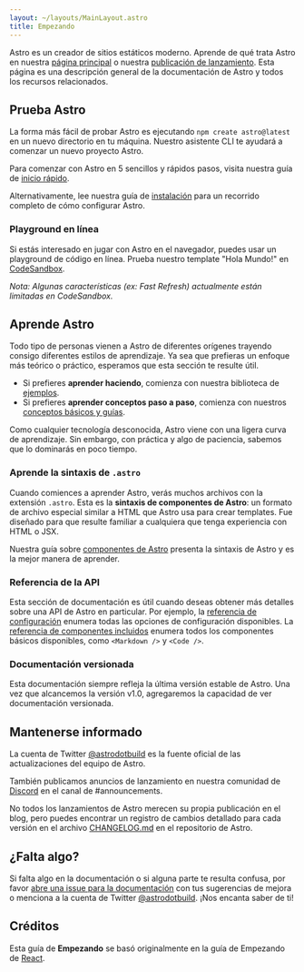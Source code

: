```yaml
---
layout: ~/layouts/MainLayout.astro
title: Empezando
---
```


Astro es un creador de sitios estáticos moderno. Aprende de qué trata Astro en nuestra [página principal](https://astro.build/) o nuestra [publicación de lanzamiento](https://astro.build/blog/introducing-astro). Esta página es una descripción general de la documentación de Astro y todos los recursos relacionados.

## Prueba Astro

La forma más fácil de probar Astro es ejecutando `npm create astro@latest` en un nuevo directorio en tu máquina. Nuestro asistente CLI te ayudará a comenzar un nuevo proyecto Astro.

Para comenzar con Astro en 5 sencillos y rápidos pasos, visita nuestra guía de [inicio rápido](/es/quick-start).

Alternativamente, lee nuestra guía de [instalación](/es/installation) para un recorrido completo de cómo configurar Astro.

### Playground en línea

Si estás interesado en jugar con Astro en el navegador, puedes usar un playground de código en línea. Prueba nuestro template "Hola Mundo!" en [CodeSandbox](https://codesandbox.io/s/astro-template-hugb3).

_Nota: Algunas características (ex: Fast Refresh) actualmente están limitadas en CodeSandbox._

## Aprende Astro

Todo tipo de personas vienen a Astro de diferentes orígenes trayendo consigo diferentes estilos de aprendizaje. Ya sea que prefieras un enfoque más teórico o práctico, esperamos que esta sección te resulte útil.

- Si prefieres **aprender haciendo**, comienza con nuestra biblioteca de [ejemplos](https://github.com/withastro/astro/tree/main/examples).
- Si prefieres **aprender conceptos paso a paso**, comienza con nuestros [conceptos básicos y guías](https://docs.astro.build/es/core-concepts/project-structure).

Como cualquier tecnología desconocida, Astro viene con una ligera curva de aprendizaje. Sin embargo, con práctica y algo de paciencia, sabemos que lo dominarás en poco tiempo.

### Aprende la sintaxis de `.astro`

Cuando comiences a aprender Astro, verás muchos archivos con la extensión `.astro`. Esta es la **sintaxis de componentes de Astro**: un formato de archivo especial similar a HTML que Astro usa para crear templates. Fue diseñado para que resulte familiar a cualquiera que tenga experiencia con HTML o JSX.

Nuestra guía sobre [componentes de Astro](https://docs.astro.build/core-concepts/astro-components) presenta la sintaxis de Astro y es la mejor manera de aprender.

### Referencia de la API

Esta sección de documentación es útil cuando deseas obtener más detalles sobre una API de Astro en particular. Por ejemplo, la [referencia de configuración](https://docs.astro.build/reference/configuration-reference) enumera todas las opciones de configuración disponibles. La [referencia de componentes incluidos](https://docs.astro.build/reference/builtin-components) enumera todos los componentes básicos disponibles, como `<Markdown />` y `<Code />`.

### Documentación versionada

Esta documentación siempre refleja la última versión estable de Astro. Una vez que alcancemos la versión v1.0, agregaremos la capacidad de ver documentación versionada.

## Mantenerse informado

La cuenta de Twitter [@astrodotbuild](https://twitter.com/astrodotbuild) es la fuente oficial de las actualizaciones del equipo de Astro.

También publicamos anuncios de lanzamiento en nuestra comunidad de [Discord](https://astro.build/chat) en el canal de #announcements.

No todos los lanzamientos de Astro merecen su propia publicación en el blog, pero puedes encontrar un registro de cambios detallado para cada versión en el archivo [CHANGELOG.md](https://github.com/withastro/astro/blob/main/packages/astro/CHANGELOG.md) en el repositorio de Astro.

## ¿Falta algo?

Si falta algo en la documentación o si alguna parte te resulta confusa, por favor [abre una issue para la documentación](https://github.com/withastro/astro/issues/new/choose) con tus sugerencias de mejora o menciona a la cuenta de Twitter [@astrodotbuild](https://twitter.com/astrodotbuild). ¡Nos encanta saber de ti!

## Créditos

Esta guía de **Empezando** se basó originalmente en la guía de Empezando de [React](https://reactjs.org/).
